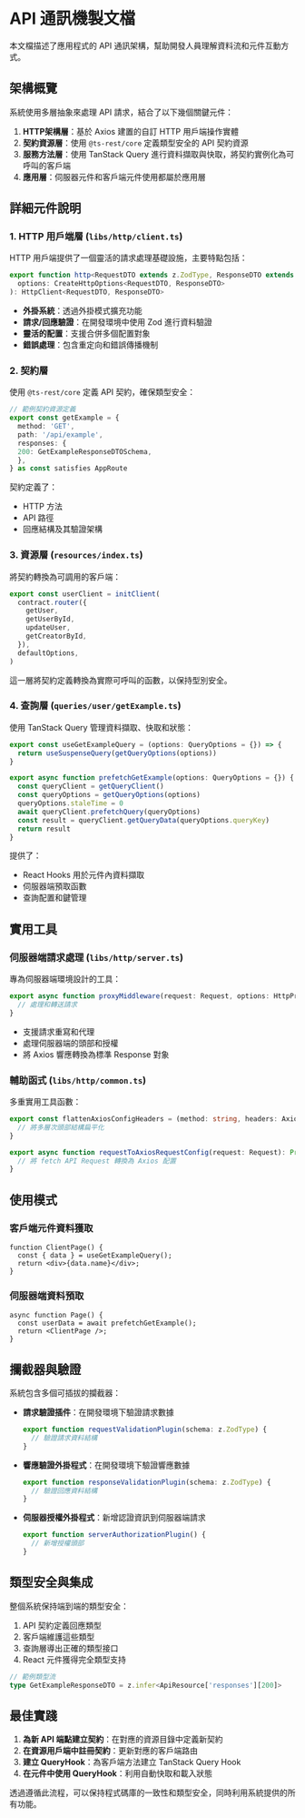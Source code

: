 # API 通訊機製文檔

本文檔描述了應用程式的 API 通訊架構，幫助開發人員理解資料流和元件互動方式。

## 架構概覽

系統使用多層抽象來處理 API 請求，結合了以下幾個關鍵元件：

1. **HTTP架構層**：基於 Axios 建置的自訂 HTTP 用戶端操作實體
2. **契約資源層**：使用 `@ts-rest/core` 定義類型安全的 API 契約資源
3. **服務方法層**：使用 TanStack Query 進行資料擷取與快取，將契約實例化為可呼叫的客戶端
4. **應用層**：伺服器元件和客戶端元件使用都屬於應用層

## 詳細元件說明

### 1. HTTP 用戶端層 (`libs/http/client.ts`)

HTTP 用戶端提供了一個靈活的請求處理基礎設施，主要特點包括：

```typescript
export function http<RequestDTO extends z.ZodType, ResponseDTO extends z.ZodType>(
  options: CreateHttpOptions<RequestDTO, ResponseDTO>
): HttpClient<RequestDTO, ResponseDTO>
```

- **外掛系統**：透過外掛模式擴充功能
- **請求/回應驗證**：在開發環境中使用 Zod 進行資料驗證
- **靈活的配置**：支援合併多個配置對象
- **錯誤處理**：包含重定向和錯誤傳播機制

### 2. 契約層

使用 `@ts-rest/core` 定義 API 契約，確保類型安全：

```typescript
// 範例契約資源定義
export const getExample = {
  method: 'GET',
  path: '/api/example',
  responses: {
  200: GetExampleResponseDTOSchema,
  },
} as const satisfies AppRoute
```

契約定義了：

- HTTP 方法
- API 路徑
- 回應結構及其驗證架構

### 3. 資源層 (`resources/index.ts`)

將契約轉換為可調用的客戶端：

```typescript
export const userClient = initClient(
  contract.router({
    getUser,
    getUserById,
    updateUser,
    getCreatorById,
  }),
  defaultOptions,
)
```

這一層將契約定義轉換為實際可呼叫的函數，以保持型別安全。

### 4. 查詢層 (`queries/user/getExample.ts`)

使用 TanStack Query 管理資料擷取、快取和狀態：

```typescript
export const useGetExampleQuery = (options: QueryOptions = {}) => {
  return useSuspenseQuery(getQueryOptions(options))
}

export async function prefetchGetExample(options: QueryOptions = {}) {
  const queryClient = getQueryClient()
  const queryOptions = getQueryOptions(options)
  queryOptions.staleTime = 0
  await queryClient.prefetchQuery(queryOptions)
  const result = queryClient.getQueryData(queryOptions.queryKey)
  return result
}
```

提供了：

- React Hooks 用於元件內資料擷取
- 伺服器端預取函數
- 查詢配置和鍵管理

## 實用工具

### 伺服器端請求處理 (`libs/http/server.ts`)

專為伺服器端環境設計的工具：

```typescript
export async function proxyMiddleware(request: Request, options: HttpProxyOptions = {}) {
  // 處理和轉送請求
}
```

- 支援請求重寫和代理
- 處理伺服器端的頭部和授權
- 將 Axios 響應轉換為標準 Response 對象

### 輔助函式 (`libs/http/common.ts`)

多重實用工具函數：

```typescript
export const flattenAxiosConfigHeaders = (method: string, headers: AxiosRequestConfig['headers']) => {
  // 將多層次頭部結構扁平化
}

export async function requestToAxiosRequestConfig(request: Request): Promise<AxiosRequestConfig> {
  // 將 fetch API Request 轉換為 Axios 配置
}
```

## 使用模式

### 客戶端元件資料獲取

```tsx
function ClientPage() {
  const { data } = useGetExampleQuery();
  return <div>{data.name}</div>;
}
```

### 伺服器端資料預取

```tsx
async function Page() {
  const userData = await prefetchGetExample();
  return <ClientPage />;
}
```

## 攔截器與驗證

系統包含多個可插拔的攔截器：

- **請求驗證插件**：在開發環境下驗證請求數據

  ```typescript
  export function requestValidationPlugin(schema: z.ZodType) {
    // 驗證請求資料結構
  }
  ```

- **響應驗證外掛程式**：在開發環境下驗證響應數據

  ```typescript
  export function responseValidationPlugin(schema: z.ZodType) {
    // 驗證回應資料結構
  }
  ```

- **伺服器授權外掛程式**：新增認證資訊到伺服器端請求

  ```typescript
  export function serverAuthorizationPlugin() {
    // 新增授權頭部
  }
  ```

## 類型安全與集成

整個系統保持端到端的類型安全：

1. API 契約定義回應類型
2. 客戶端維護這些類型
3. 查詢層導出正確的類型接口
4. React 元件獲得完全類型支持

```typescript
// 範例類型流
type GetExampleResponseDTO = z.infer<ApiResource['responses'][200]>
```

## 最佳實踐

1. **為新 API 端點建立契約**：在對應的資源目錄中定義新契約
2. **在資源用戶端中註冊契約**：更新對應的客戶端路由
3. **建立 QueryHook**：為客戶端方法建立 TanStack Query Hook
4. **在元件中使用 QueryHook**：利用自動快取和載入狀態

透過遵循此流程，可以保持程式碼庫的一致性和類型安全，同時利用系統提供的所有功能。
